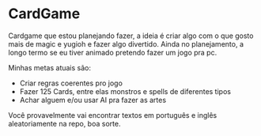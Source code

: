 # CardGame
Cardgame que estou planejando fazer, a ideia é criar algo com o que gosto mais de magic e yugioh e fazer algo divertido.
Ainda no planejamento, a longo termo se eu tiver animado pretendo fazer um jogo pra pc.

Minhas metas atuais são:
- Criar regras coerentes pro jogo
- Fazer 125 Cards, entre elas monstros e spells de diferentes tipos
- Achar alguem e/ou usar AI pra fazer as artes

Você provavelmente vai encontrar textos em português e inglês aleatoriamente na repo, boa sorte.